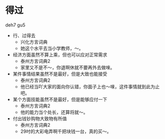 # 得过
deh7 gu5
+ 行、过得去
  * 兴化方言词典
  - 她这个水平去当小学教师，～。
+ 经济方面虽然不算上乘，但也可以应对正常需求
  * 泰州方言词典2
  - 家里又不是不～，你退啊休就不要再外去做唻。
+ 某件事情结果虽然不是最好，但是大致也能接受
  * 泰州方言词典2
  - 他已经当吖大家的面向你认错，你面子上也～唻，这件事情就到此为止吧。
+ 某个方面技能虽然不是最好，但是能够应付一下
  * 泰州方言词典2
  - 他的能力当个处长，还算将就～。
+ 付出钱钞购物大致物有所值
  * 泰州方言词典2
  - 29吋的大彩电弄啊千把块钱一台，真的买～。
